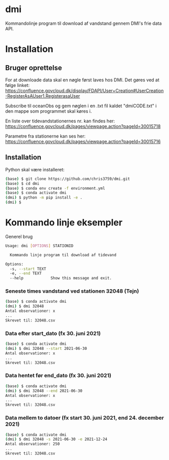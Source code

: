 # dmi
Kommandolinje program til download af vandstand gennem DMI's frie data API. 


# Installation 
## Bruger oprettelse
For at downloade data skal en nøgle først laves hos DMI. Det gøres ved at følge linket: https://confluence.govcloud.dk/display/FDAPI/User+Creation#UserCreation-RegisterAsAUser1.RegisterasaUser 

Subscribe til oceanObs og gem nøglen i en .txt fil kaldet "dmiCODE.txt" i den mappe som programmet skal køres i. 

En liste over tidevandstationernes nr. kan findes her: https://confluence.govcloud.dk/pages/viewpage.action?pageId=30015718

Parametre fra stationerne kan ses her: https://confluence.govcloud.dk/pages/viewpage.action?pageId=30015716


## Installation
Python skal være installeret:
```sh
(base) $ git clone https://github.com/chris3759/dmi.git
(base) $ cd dmi 
(base) $ conda env create -f environment.yml
(base) $ conda activate dmi
(dmi) $ python -m pip install -e .
(dmi) $
```


# Kommando linje eksempler
Generel brug
```sh
Usage: dmi [OPTIONS] STATIONID

  Kommando linje program til download af tidevand

Options:
  -s, --start TEXT
  -e, --end TEXT
  --help            Show this message and exit.
```
### Seneste times vandstand ved stationen 32048 (Tejn)
```sh
(base) $ conda activate dmi
(dmi) $ dmi 32048
Antal observationer: x
...
Skrevet til: 32048.csv
```

### Data efter start_dato (fx 30. juni 2021)
```sh
(base) $ conda activate dmi
(dmi) $ dmi 32048 --start 2021-06-30
Antal observationer: x
...
Skrevet til: 32048.csv
```


### Data hentet før end_dato (fx 30. juni 2021)
```sh
(base) $ conda activate dmi
(dmi) $ dmi 32048 --end 2021-06-30
Antal observationer: x
...
Skrevet til: 32048.csv
```

### Data mellem to datoer (fx start 30. juni 2021, end 24. december 2021)
```sh
(base) $ conda activate dmi
(dmi) $ dmi 32048 -s 2021-06-30 -e 2021-12-24
Antal observationer: 250
...
Skrevet til: 32048.csv
```

